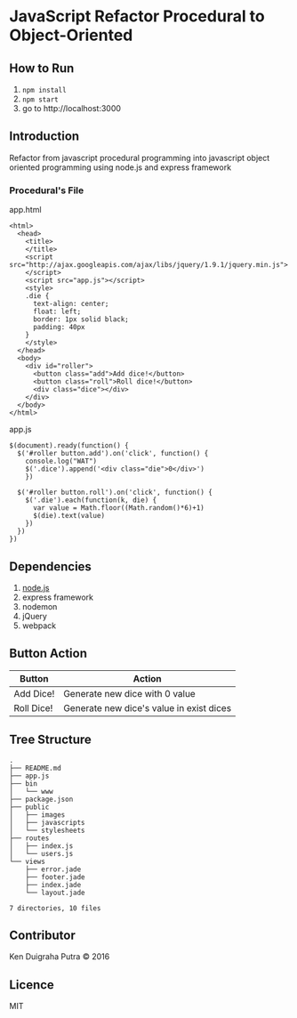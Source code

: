 # JavaScript Refactor Procedural to Object-Oriented

## How to Run
1. `npm install`
2. `npm start`
3. go to http://localhost:3000

## Introduction
Refactor from javascript procedural programming into javascript object oriented programming using node.js and express framework

### Procedural's File
app.html
```
<html>
  <head>
    <title>
    </title>
    <script src="http://ajax.googleapis.com/ajax/libs/jquery/1.9.1/jquery.min.js">
    </script>
    <script src="app.js"></script>
    <style>
    .die {
      text-align: center;
      float: left;
      border: 1px solid black;
      padding: 40px
    }
    </style>
  </head>
  <body>
    <div id="roller">
      <button class="add">Add dice!</button>
      <button class="roll">Roll dice!</button>
      <div class="dice"></div>
    </div>
  </body>
</html>
```

app.js
```
$(document).ready(function() {
  $('#roller button.add').on('click', function() {
    console.log("WAT")
    $('.dice').append('<div class="die">0</div>')
    })

  $('#roller button.roll').on('click', function() {
    $('.die').each(function(k, die) {
      var value = Math.floor((Math.random()*6)+1)
      $(die).text(value)
    })
  })
})
```

## Dependencies
1. [node.js](nodejs.org)
2. express framework
3. nodemon
4. jQuery
5. webpack

## Button Action
| Button | Action |
|--------|--------|
| Add Dice! | Generate new dice with 0 value |
| Roll Dice! | Generate new dice's value in exist dices |


## Tree Structure

```
.
├── README.md
├── app.js
├── bin
│   └── www
├── package.json
├── public
│   ├── images
│   ├── javascripts
│   └── stylesheets
├── routes
│   ├── index.js
│   └── users.js
└── views
    ├── error.jade
    ├── footer.jade
    ├── index.jade
    └── layout.jade

7 directories, 10 files
```

## Contributor
Ken Duigraha Putra &copy; 2016

## Licence
MIT
